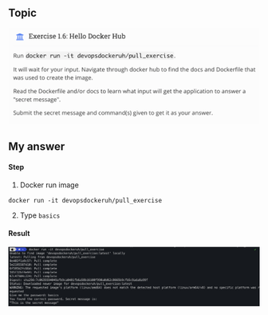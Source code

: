 ## Topic 
![Topic_1_6](../public/part_1/image/Topic_1_6.png) 

## My answer
#### Step
1. Docker run image
```
docker run -it devopsdockeruh/pull_exercise
```
2. Type `basics`
#### Result
![Answer_1_6](../public/part_1/image/Answer_1_6.png)

